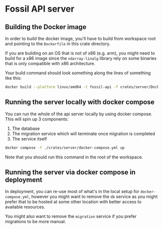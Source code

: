 # Fossil API server

## Building the Docker image

In order to build the docker image, you'll have to build from workspace root and pointing to the `Dockerfile` in this crate directory.

If you are building on an OS that is not of x86 (e.g. arm), you might need to build for a x86 image since the `ndarray-linalg` library rely on some binaries that is only compatible with x86 architecture.

Your build command should look something along the lines of something like this:

```bash
docker build --platform linux/amd64 -t fossil-api -f crates/server/Dockerfile . 
```

## Running the server locally with docker compose

You can run the whole of the api server locally by using docker compose. This will spin up 3 components:

1. The database
2. The migration service which will terminate once migration is completed
3. The service itself

```bash
docker compose -f ./crates/server/docker-compose.yml up
```

Note that you should run this command in the root of the workspace.

## Running the server via docker compose in deployment

In deployment, you can re-use most of what's in the local setup for `docker-compose.yml`, however you might want to remove the `db` service as you might prefer that to be hosted at some other location with better access to available resources.

You might also want to remove the `migration` service if you prefer migrations to be more manual.